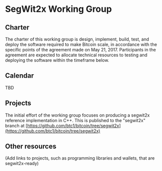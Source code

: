 # SegWit2x Working Group

## Charter

The charter of this working group is design, implement, build, test, and deploy the software required to make Bitcoin scale, in accordance with the specific points of the agreement made on May 21, 2017.  Participants in the agreement are expected to allocate technical resources to testing and deploying the software within the timeframe below.

## Calendar

TBD

## Projects

The initial effort of the working group focuses on producing a segwit2x reference implementation in C++.   This is published to the "segwit2x" branch at [https://github.com/btc1/bitcoin/tree/segwit2x](https://github.com/btc1/bitcoin/tree/segwit2x)

## Other resources

(Add links to projects, such as programming libraries and wallets, that are segwit2x-ready)
